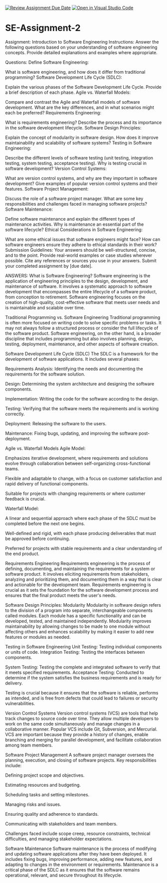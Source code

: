[![Review Assignment Due Date](https://classroom.github.com/assets/deadline-readme-button-24ddc0f5d75046c5622901739e7c5dd533143b0c8e959d652212380cedb1ea36.svg)](https://classroom.github.com/a/-ucQIGTc)
[![Open in Visual Studio Code](https://classroom.github.com/assets/open-in-vscode-718a45dd9cf7e7f842a935f5ebbe5719a5e09af4491e668f4dbf3b35d5cca122.svg)](https://classroom.github.com/online_ide?assignment_repo_id=15225074&assignment_repo_type=AssignmentRepo)
# SE-Assignment-2
Assignment: Introduction to Software Engineering
Instructions:
Answer the following questions based on your understanding of software engineering concepts. Provide detailed explanations and examples where appropriate.

Questions:
Define Software Engineering:

What is software engineering, and how does it differ from traditional programming?
Software Development Life Cycle (SDLC):

Explain the various phases of the Software Development Life Cycle. Provide a brief description of each phase.
Agile vs. Waterfall Models:

Compare and contrast the Agile and Waterfall models of software development. What are the key differences, and in what scenarios might each be preferred?
Requirements Engineering:

What is requirements engineering? Describe the process and its importance in the software development lifecycle.
Software Design Principles:

Explain the concept of modularity in software design. How does it improve maintainability and scalability of software systems?
Testing in Software Engineering:

Describe the different levels of software testing (unit testing, integration testing, system testing, acceptance testing). Why is testing crucial in software development?
Version Control Systems:

What are version control systems, and why are they important in software development? Give examples of popular version control systems and their features.
Software Project Management:

Discuss the role of a software project manager. What are some key responsibilities and challenges faced in managing software projects?
Software Maintenance:

Define software maintenance and explain the different types of maintenance activities. Why is maintenance an essential part of the software lifecycle?
Ethical Considerations in Software Engineering:

What are some ethical issues that software engineers might face? How can software engineers ensure they adhere to ethical standards in their work?
Submission Guidelines:
Your answers should be well-structured, concise, and to the point.
Provide real-world examples or case studies wherever possible.
Cite any references or sources you use in your answers.
Submit your completed assignment by [due date].

ANSWERS:
What is Software Engineering?
Software engineering is the application of engineering principles to the design, development, and maintenance of software. It involves a systematic approach to software development that encompasses the entire lifecycle of a software product, from conception to retirement. Software engineering focuses on the creation of high-quality, cost-effective software that meets user needs and is maintainable and scalable over time.

Traditional Programming vs. Software Engineering
Traditional programming is often more focused on writing code to solve specific problems or tasks. It may not always follow a structured process or consider the full lifecycle of the software product. Software engineering, on the other hand, is a broader discipline that includes programming but also involves planning, design, testing, deployment, maintenance, and other aspects of software creation.

Software Development Life Cycle (SDLC)
The SDLC is a framework for the development of software applications. It includes several phases:

Requirements Analysis: Identifying the needs and documenting the requirements for the software solution.

Design: Determining the system architecture and designing the software components.

Implementation: Writing the code for the software according to the design.

Testing: Verifying that the software meets the requirements and is working correctly.

Deployment: Releasing the software to the users.

Maintenance: Fixing bugs, updating, and improving the software post-deployment.

Agile vs. Waterfall Models
Agile Model:

Emphasizes iterative development, where requirements and solutions evolve through collaboration between self-organizing cross-functional teams.

Flexible and adaptable to change, with a focus on customer satisfaction and rapid delivery of functional components.

Suitable for projects with changing requirements or where customer feedback is crucial.

Waterfall Model:

A linear and sequential approach where each phase of the SDLC must be completed before the next one begins.

Well-defined and rigid, with each phase producing deliverables that must be approved before continuing.

Preferred for projects with stable requirements and a clear understanding of the end product.

Requirements Engineering
Requirements engineering is the process of defining, documenting, and maintaining the requirements for a system or software product. It involves eliciting requirements from stakeholders, analyzing and prioritizing them, and documenting them in a way that is clear and actionable for the development team. Requirements engineering is crucial as it sets the foundation for the software development process and ensures that the final product meets the user's needs.

Software Design Principles: Modularity
Modularity in software design refers to the division of a program into separate, interchangeable components called modules. Each module has a specific functionality and can be developed, tested, and maintained independently. Modularity improves maintainability by allowing changes to be made to one module without affecting others and enhances scalability by making it easier to add new features or modules as needed.

Testing in Software Engineering
Unit Testing: Testing individual components or units of code.
Integration Testing: Testing the interfaces between components.

System Testing: Testing the complete and integrated software to verify that it meets specified requirements.
Acceptance Testing: Conducted to determine if the system satisfies the business requirements and is ready for delivery.

Testing is crucial because it ensures that the software is reliable, performs as intended, and is free from defects that could lead to failures or security vulnerabilities.

Version Control Systems
Version control systems (VCS) are tools that help track changes to source code over time. They allow multiple developers to work on the same code simultaneously and manage changes in a collaborative manner. Popular VCS include Git, Subversion, and Mercurial. VCS are important because they provide a history of changes, enable branching and merging for parallel development, and facilitate collaboration among team members.

Software Project Management
A software project manager oversees the planning, execution, and closing of software projects. Key responsibilities include:

Defining project scope and objectives.

Estimating resources and budgeting.

Scheduling tasks and setting milestones.

Managing risks and issues.

Ensuring quality and adherence to standards.

Communicating with stakeholders and team members.

Challenges faced include scope creep, resource constraints, technical difficulties, and managing stakeholder expectations.

Software Maintenance
Software maintenance is the process of modifying and updating software applications after they have been deployed. It includes fixing bugs, improving performance, adding new features, and adapting to changes in the environment or requirements. Maintenance is a critical phase of the SDLC as it ensures that the software remains operational, relevant, and secure throughout its lifecycle.
